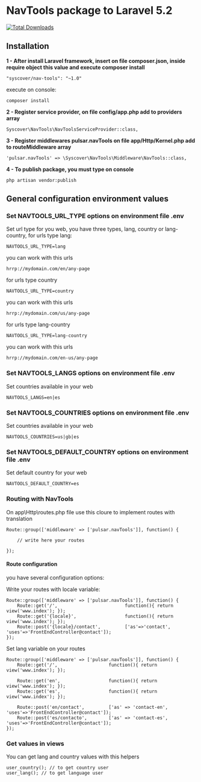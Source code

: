 # NavTools package to Laravel 5.2

[![Total Downloads](https://poser.pugx.org/syscover/nav-tools/downloads)](https://packagist.org/packages/syscover/nav-tools)

## Installation

**1 - After install Laravel framework, insert on file composer.json, inside require object this value and execute composer install**
```
"syscover/nav-tools": "~1.0"

```
execute on console:
```
composer install
```

**2 - Register service provider, on file config/app.php add to providers array**

```
Syscover\NavTools\NavToolsServiceProvider::class,

```

**3 - Register middlewares pulsar.navTools on file app/Http/Kernel.php add to routeMiddleware array**

```
'pulsar.navTools' => \Syscover\NavTools\Middleware\NavTools::class,

```

**4 - To publish package, you must type on console**

```
php artisan vendor:publish

```

## General configuration environment values

### Set NAVTOOLS_URL_TYPE options on environment file .env
Set url type for you web, you have three types, lang, country or lang-country, for urls type lang:
```
NAVTOOLS_URL_TYPE=lang
```
you can work with this urls
```
hrrp://mydomain.com/en/any-page
```

for urls type country
```
NAVTOOLS_URL_TYPE=country
```
you can work with this urls
```
hrrp://mydomain.com/us/any-page
```

for urls type lang-country
```
NAVTOOLS_URL_TYPE=lang-country
```
you can work with this urls
```
hrrp://mydomain.com/en-us/any-page
```


### Set NAVTOOLS_LANGS options on environment file .env
Set countries available in your web
```
NAVTOOLS_LANGS=en|es
```


### Set NAVTOOLS_COUNTRIES options on environment file .env
Set countries available in your web
```
NAVTOOLS_COUNTRIES=us|gb|es
```


### Set NAVTOOLS_DEFAULT_COUNTRY options on environment file .env
Set default country for your web
```
NAVTOOLS_DEFAULT_COUNTRY=es
```


### Routing with NavTools
On app\Http\routes.php file use this cloure to implement routes with translation

```
Route::group(['middleware' => ['pulsar.navTools']], function() {

    // write here your routes

});

```

#### Route configuration
you have several configuration options:

Write your routes with locale variable:

```
Route::group(['middleware' => ['pulsar.navTools']], function() {
    Route::get('/',                         function(){ return view('www.index'); });
    Route::get('{locale}',                  function(){ return view('www.index'); });
    Route::post('{locale}/contact',         ['as'=>'contact',  'uses'=>'FrontEndController@contact']);
});

```

Set lang variable on your routes

```
Route::group(['middleware' => ['pulsar.navTools']], function() {
    Route::get('/',                   function(){ return view('www.index'); });

    Route::get('en',                  function(){ return view('www.index'); });
    Route::get('es',                  function(){ return view('www.index'); });

    Route::post('en/contact',         ['as' => 'contact-en',          'uses'=>'FrontEndController@contact']);
    Route::post('es/contacto',        ['as' => 'contact-es',          'uses'=>'FrontEndController@contact']);
});

```

### Get values in views

You can get lang and country values with this helpers
```
user_country(); // to get country user
user_lang(); // to get language user
```